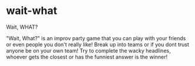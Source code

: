 # wait-what

Wait, WHAT?

"Wait, What?" is an improv party game that you can play with your friends or even people you don't really like!
Break up into teams or if you dont trust anyone be on your own team! Try to complete the wacky headlines, whoever gets the closest or has the funniest answer is the winner!
